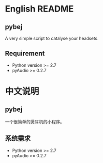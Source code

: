 # English README
## pybej
A very simple script to catalyse your headsets.

## Requirement
* Python version >= 2.7
* pyAudio >= 0.2.7

# 中文说明
## pybej
一个很简单的煲耳机的小程序。

## 系统需求
* Python version >= 2.7
* pyAudio >= 0.2.7
